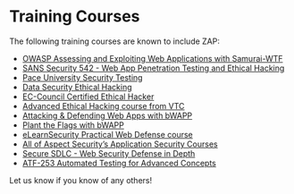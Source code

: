 # Training Courses

The following training courses are known to include ZAP:
  * [OWASP Assessing and Exploiting Web Applications with Samurai-WTF](http://www.owasp.org/index.php/Assessing_and_Exploiting_Web_Applications_with_Samurai-WTF)
  * [SANS Security 542 - Web App Penetration Testing and Ethical Hacking](http://www.sans.org/ondemand/description.php?tid=4382)
  * [Pace University Security Testing](http://csis.pace.edu/~lchen/sweet/modules/5-SecurityTesting.pdf)
  * [Data Security Ethical Hacking](http://www.datasecurity.com.br/index.php/cursos/ethical-hacking)
  * [EC-Council Certified Ethical Hacker](https://www.eccouncil.org/Certification/certified-ethical-hacker)
  * [Advanced Ethical Hacking course from VTC](http://www.vtc.com/products/Advanced-Ethical-Hacking-Tutorials.htm)
  * [Attacking & Defending Web Apps with bWAPP](http://www.mmeit.be/downloads/bwapp_training.pdf)
  * [Plant the Flags with bWAPP](http://www.mmeit.be/downloads/bwapp_workshop_PTF.pdf)
  * [eLearnSecurity Practical Web Defense course](http://www.elearnsecurity.com/lp/practical_web_defense_launch.php)
  * [All of Aspect Security’s Application Security Courses](http://www.aspectsecurity.com/instructor-led-training)
  * [Secure SDLC - Web Security Defense in Depth](http://www.securesdlc.com/classes)
  * [ATF-253 Automated Testing for Advanced Concepts](http://www.agiletestingframework.com/training/atf-253-automated-testing-for-advanced-concepts/)

Let us know if you know of any others!